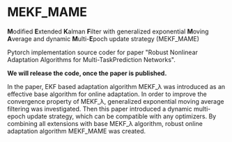 # MEKF_MAME
**M**odified **E**xtended **K**alman **F**ilter with generalized exponential **M**oving **A**verage and dynamic **M**ulti-**E**poch update strategy (MEKF_MAME)

Pytorch implementation source coder for paper "Robust Nonlinear Adaptation Algorithms for Multi-TaskPrediction Networks".

**We will release the code, once the paper is published.**

In the paper, EKF based adaptation algorithm  MEKF_λ was introduced as an effective base algorithm for online adaptation. In order to improve the convergence property of MEKF_λ, generalized exponential moving average filtering was investigated. Then this paper introduced a dynamic multi-epoch update strategy, which can be compatible with  any optimizers. By combining all extensions with base MEKF_λ algorithm, robust online adaptation algorithm MEKF_MAME was created.

